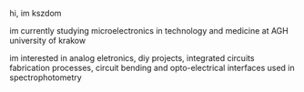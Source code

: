 hi, im kszdom

im currently studying microelectronics in technology and medicine at AGH university of krakow

im interested in analog eletronics, diy projects, integrated circuits fabrication processes, circuit bending and opto-electrical interfaces used in spectrophotometry
